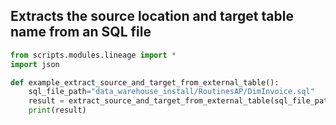 ## Extracts the source location and target table name from an SQL file

```python
from scripts.modules.lineage import *
import json

def example_extract_source_and_target_from_external_table():
    sql_file_path="data_warehouse_install/RoutinesAP/DimInvoice.sql"
    result = extract_source_and_target_from_external_table(sql_file_path)
    print(result)
```
<br />